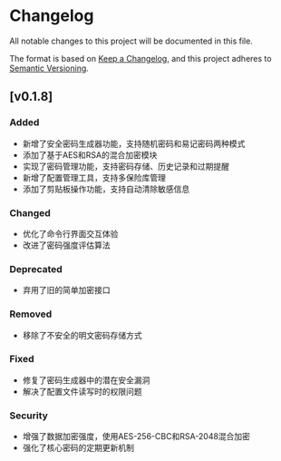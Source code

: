 # Changelog

All notable changes to this project will be documented in this file.

The format is based on [Keep a Changelog](https://keepachangelog.com/en/1.0.0/),
and this project adheres to [Semantic Versioning](https://semver.org/spec/v2.0.0.html).

## [v0.1.8]

### Added
- 新增了安全密码生成器功能，支持随机密码和易记密码两种模式
- 添加了基于AES和RSA的混合加密模块
- 实现了密码管理功能，支持密码存储、历史记录和过期提醒
- 新增了配置管理工具，支持多保险库管理
- 添加了剪贴板操作功能，支持自动清除敏感信息

### Changed
- 优化了命令行界面交互体验
- 改进了密码强度评估算法

### Deprecated
- 弃用了旧的简单加密接口

### Removed
- 移除了不安全的明文密码存储方式

### Fixed
- 修复了密码生成器中的潜在安全漏洞
- 解决了配置文件读写时的权限问题

### Security
- 增强了数据加密强度，使用AES-256-CBC和RSA-2048混合加密
- 强化了核心密码的定期更新机制